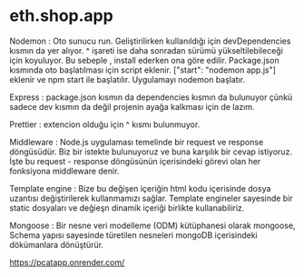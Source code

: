 ﻿# eth.shop.app

Nodemon : Oto sunucu run. Geliştirilirken kullanıldığı için devDependencies kısmın da yer alıyor. ^ işareti ise daha sonradan sürümü yükseltilebileceği için koyuluyor. Bu sebeple , install ederken ona göre edilir. Package.json kısmında oto başlatılması için script eklenir. ["start": "nodemon app.js"] eklenir ve npm start ile başlatılır. Uygulamayı nodemon başlatır.

Express : package.json kısmın da dependencies kısmın da bulunuyor çünkü sadece dev kısmın da değil projenin ayağa kalkması için de lazım.

Prettier : extencion olduğu için ^ kısmı bulunmuyor.

Middleware : Node.js uygulaması temelinde bir request ve response döngüsüdür. Biz bir istekte bulunuyoruz ve buna karşılık bir cevap istiyoruz. İşte bu request - response döngüsünün içerisindeki görevi olan her fonksiyona middleware denir. 

Template engine : Bize bu değişen içeriğin html kodu içerisinde dosya uzantısı değiştirilerek kullanmamızı sağlar. Template engineler sayesinde bir static dosyaları ve değieşn dinamik içeriği birlikte kullanabiliriz.

Mongoose : Bir nesne veri modelleme (ODM) kütüphanesi olarak mongoose, Schema yapısı sayesinde türetilen nesneleri mongoDB içerisindeki dökümanlara dönüştürür. 

https://pcatapp.onrender.com/
